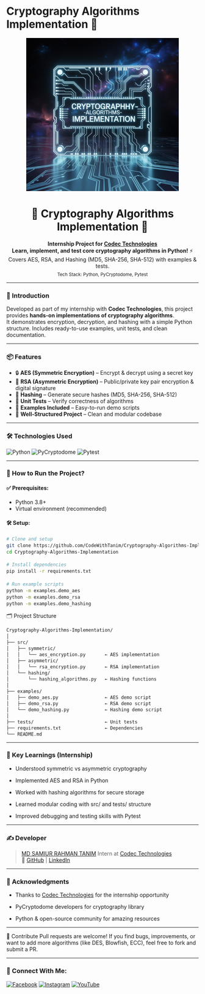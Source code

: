 # Cryptography Algorithms Implementation 🔐

<p align="center">
  <img src="https://github.com/CodeWithTanim/Cryptography-Algorithms-Implementation/blob/main/docs/screenshots/Cryptography-Algorithms-Implementation.jpeg" alt="Crypto Project Banner" style="max-width: 100%; height: auto; width: 400px;">
</p>

<h1 align="center">🔑 Cryptography Algorithms Implementation 🚀</h1>
<p align="center">
  <b>Internship Project for <a href="http://codectechnologies.in/">Codec Technologies</a></b><br>
  <b>Learn, implement, and test core cryptography algorithms in Python!</b> ⚡<br>
  Covers AES, RSA, and Hashing (MD5, SHA-256, SHA-512) with examples & tests.<br>
  <sub>Tech Stack: Python, PyCryptodome, Pytest</sub>
</p>

---

### 🧠 Introduction

Developed as part of my internship with **Codec Technologies**, this project provides **hands-on implementations of cryptography algorithms**.  
It demonstrates encryption, decryption, and hashing with a simple Python structure. Includes ready-to-use examples, unit tests, and clean documentation.

---

### 📦 Features

- 🔒 **AES (Symmetric Encryption)** – Encrypt & decrypt using a secret key  
- 🔑 **RSA (Asymmetric Encryption)** – Public/private key pair encryption & digital signature  
- 🧾 **Hashing** – Generate secure hashes (MD5, SHA-256, SHA-512)  
- 🧪 **Unit Tests** – Verify correctness of algorithms  
- 📂 **Examples Included** – Easy-to-run demo scripts  
- 📝 **Well-Structured Project** – Clean and modular codebase  

---

### 🛠️ Technologies Used

<p align="left">
  <img src="https://img.shields.io/badge/Python-3776AB?style=for-the-badge&logo=python&logoColor=white" alt="Python">
  <img src="https://img.shields.io/badge/PyCryptodome-008272?style=for-the-badge" alt="PyCryptodome">
  <img src="https://img.shields.io/badge/Pytest-0A9EDC?style=for-the-badge&logo=pytest&logoColor=white" alt="Pytest">
</p>

---

### 🚀 How to Run the Project?

#### ✅ Prerequisites:
- Python 3.8+
- Virtual environment (recommended)

#### 🛠️ Setup:
```bash
# Clone and setup
git clone https://github.com/CodeWithTanim/Cryptography-Algorithms-Implementation.git
cd Cryptography-Algorithms-Implementation

# Install dependencies
pip install -r requirements.txt

# Run example scripts
python -m examples.demo_aes
python -m examples.demo_rsa
python -m examples.demo_hashing
```

🗂️ Project Structure

```
Cryptography-Algorithms-Implementation/
│
├── src/
│   ├── symmetric/
│   │   └── aes_encryption.py       ← AES implementation
│   ├── asymmetric/
│   │   └── rsa_encryption.py       ← RSA implementation
│   └── hashing/
│       └── hashing_algorithms.py   ← Hashing functions
│
├── examples/
│   ├── demo_aes.py                 ← AES demo script
│   ├── demo_rsa.py                 ← RSA demo script
│   └── demo_hashing.py             ← Hashing demo script
│
├── tests/                          ← Unit tests
├── requirements.txt                ← Dependencies
└── README.md
```

---
### 🌟 Key Learnings (Internship)
- Understood symmetric vs asymmetric cryptography

- Implemented AES and RSA in Python

- Worked with hashing algorithms for secure storage

- Learned modular coding with src/ and tests/ structure

- Improved debugging and testing skills with Pytest

---

### ✍️ Developer

> [MD SAMIUR RAHMAN TANIM](https://github.com/CodeWithTanim)
> Intern at [Codec Technologies](http://codectechnologies.in/)  
> 🔗 [GitHub](https://github.com/CodeWithTanim) | [LinkedIn](https://www.linkedin.com/in/codewithtanim/)  

---

### 📜 Acknowledgments
- Thanks to [Codec Technologies](http://codectechnologies.in/) for the internship opportunity

- PyCryptodome developers for cryptography library

- Python & open-source community for amazing resources

---

🤝 Contribute
Pull requests are welcome!
If you find bugs, improvements, or want to add more algorithms (like DES, Blowfish, ECC), feel free to fork and submit a PR.

---

### 📡 Connect With Me:

<p align="left">
  <a href="https://fb.com/CodeWithTanim" target="blank"><img src="https://raw.githubusercontent.com/rahuldkjain/github-profile-readme-generator/master/src/images/icons/Social/facebook.svg" alt="Facebook" height="30" width="40" /></a>
  <a href="https://instagram.com/CodeWithTanim" target="blank"><img src="https://raw.githubusercontent.com/rahuldkjain/github-profile-readme-generator/master/src/images/icons/Social/instagram.svg" alt="Instagram" height="30" width="40" /></a>
  <a href="https://www.youtube.com/@CodeWithTanim" target="blank"><img src="https://raw.githubusercontent.com/rahuldkjain/github-profile-readme-generator/master/src/images/icons/Social/youtube.svg" alt="YouTube" height="30" width="40" /></a>
</p>
